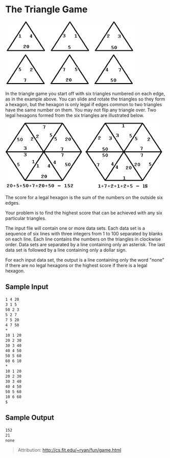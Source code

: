 # The Triangle Game

![triangle1](triangle1.gif)

In the triangle game you start off with six triangles numbered on each edge, as in
the example above.  You can slide and rotate the triangles so they form a hexagon,
but the hexagon is only legal if edges common to two triangles have the same number
on them.  You may not flip any triangle over. Two legal hexagons formed from the 
six triangles are illustrated below.

![triangle2](triangle2.gif)

The score for a legal hexagon is the sum of the numbers on the outside six edges.

Your problem is to find the highest score that can be achieved with any six 
particular triangles.

The input file will contain one or more data sets.  Each data set is a sequence
of six lines with three integers from 1 to 100 separated by blanks on each line.
Each line contains the numbers on the triangles in clockwise order. Data sets
are separated by a line containing only an asterisk. The last data set is 
followed by a line containing only a dollar sign.

For each input data set, the output is a line containing only the word "none"
if there are no legal hexagons or the highest score if there is a legal hexagon.

## Sample Input

    1 4 20 
    3 1 5 
    50 2 3
    5 2 7 
    7 5 20 
    4 7 50 
    * 
    10 1 20 
    20 2 30 
    30 3 40 
    40 4 50 
    50 5 60 
    60 6 10 
    * 
    10 1 20 
    20 2 30 
    30 3 40 
    40 4 50
    50 5 60 
    10 6 60 
    $

## Sample Output

    152 
    21 
    none
    
> Attribution: http://cs.fit.edu/~ryan/fun/game.html
